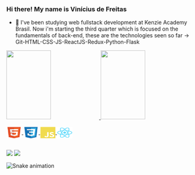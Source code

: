 ### Hi there! My name is Vinícius de Freitas

- 📖 I've been studying web fullstack development at Kenzie Academy Brasil. Now i'm starting the third quarter which is focused on the fundamentals of back-end, these are the technologies seen so far -> Git-HTML-CSS-JS-ReactJS-Redux-Python-Flask

<div style="display: inline_block">
  <a href="https://github.com/Vinicius2m/">
  <img width="48%" height="180em" src="https://github-readme-stats.vercel.app/api?username=Vinicius2m&show_icons=true&theme=tokyonight&include_all_commits=true&count_private=true"/>
  <img width="48%" height="180em" src="https://github-readme-stats.vercel.app/api/top-langs/?username=Vinicius2m&layout=compact&langs_count=7&theme=tokyonight"/>
</div>
  
<div style="display: inline_block"><br>
  <img align="center" alt="HTML" height="30" width="40" src="https://raw.githubusercontent.com/devicons/devicon/master/icons/html5/html5-original.svg">
  <img align="center" alt="CSS" height="30" width="40" src="https://raw.githubusercontent.com/devicons/devicon/master/icons/css3/css3-original.svg">
  <img align="center" alt="Js" height="30" width="40" src="https://raw.githubusercontent.com/devicons/devicon/master/icons/javascript/javascript-plain.svg">
  <img align="center" alt="React" height="30" width="40" src="https://raw.githubusercontent.com/devicons/devicon/master/icons/react/react-original.svg">  
</div>
  
  ##
  
 <div> 
  <a href = "mailto:viniciusfreitas.1.4.4@gmail.com"><img src="https://img.shields.io/badge/Gmail-D14836?style=for-the-badge&logo=gmail&logoColor=white" target="_blank"></a>
  <a href="https://www.linkedin.com/in/vinicius-de-freitas/" target="_blank"><img src="https://img.shields.io/badge/-LinkedIn-%230077B5?style=for-the-badge&logo=linkedin&logoColor=white" target="_blank"></a>
   
   
   ![Snake animation](https://github.com/Vinicius2m/Vinicius2m/blob/output/github-contribution-grid-snake.svg)
   
 </div>
 
